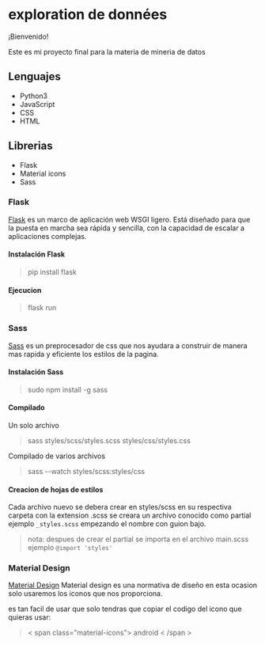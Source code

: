 # exploration de données

¡Bienvenido!

Este es mi proyecto final para la materia de mineria de datos

## Lenguajes

* Python3
* JavaScript
* CSS
* HTML

## Librerias

* Flask
* Material icons
* Sass

### Flask

[Flask](https://flask.palletsprojects.com/en/1.1.x/)  es un marco de aplicación web WSGI ligero. Está diseñado para que la puesta en marcha sea rápida y sencilla, con la capacidad de escalar a aplicaciones complejas.

#### Instalación Flask

>pip install flask

#### Ejecucion

>flask run  

### Sass

[Sass](https://sass-lang.com/) es un preprocesador de css que nos ayudara a construir de manera mas rapida y eficiente los estilos de la pagina.

#### Instalación Sass

> sudo npm install -g sass

#### Compilado

Un solo archivo
> sass styles/scss/styles.scss  styles/css/styles.css

Compilado de varios archivos
> sass --watch styles/scss:styles/css

#### Creacion de hojas de estilos

Cada archivo nuevo se debera crear en styles/scss en su respectiva carpeta con la extension .scss se creara un archivo conocido como partial ejemplo `_styles.scss` empezando el nombre con guion bajo.

> nota: despues de crear el partial se importa en el archivo main.scss ejemplo `@import 'styles'`

### Material Design

[Material Design](https://material.io/resources/icons/?icon=query_builder&style=baseline) Material design es una normativa de diseño en esta ocasion solo usaremos los iconos que nos proporciona.

es tan facil de usar que solo tendras que copiar el codigo del icono que quieras usar:

> < span class="material-icons">
android
< /span >
